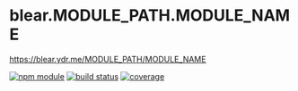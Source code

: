 # blear.MODULE_PATH.MODULE_NAME

<https://blear.ydr.me/MODULE_PATH/MODULE_NAME>

[![npm module][npm-img]][npm-url]
[![build status][travis-img]][travis-url]
[![coverage][coveralls-img]][coveralls-url]

[travis-img]: https://img.shields.io/travis/blearjs/blear.MODULE_PATH.MODULE_NAME/master.svg?style=flat-square
[travis-url]: https://travis-ci.org/blearjs/blear.MODULE_PATH.MODULE_NAME

[npm-img]: https://img.shields.io/npm/v/blear.MODULE_PATH.MODULE_NAME.svg?style=flat-square
[npm-url]: https://www.npmjs.com/package/blear.MODULE_PATH.MODULE_NAME

[coveralls-img]: https://img.shields.io/coveralls/blearjs/blear.MODULE_PATH.MODULE_NAME/master.svg?style=flat-square
[coveralls-url]: https://coveralls.io/github/blearjs/blear.MODULE_PATH.MODULE_NAME?branch=master


